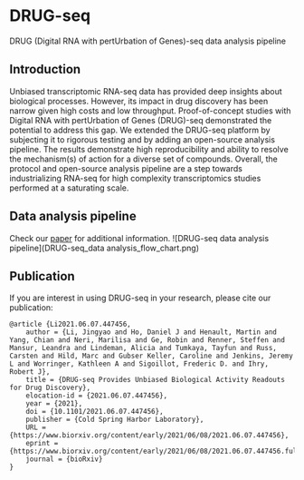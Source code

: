 # DRUG-seq
DRUG (Digital RNA with pertUrbation of Genes)-seq data analysis pipeline

## Introduction
Unbiased transcriptomic RNA-seq data has provided deep insights about biological processes. However, its impact in drug discovery has been narrow given high costs and low throughput. Proof-of-concept studies with Digital RNA with pertUrbation of Genes (DRUG)-seq demonstrated the potential to address this gap. We extended the DRUG-seq platform by subjecting it to rigorous testing and by adding an open-source analysis pipeline. The results demonstrate high reproducibility and ability to resolve the mechanism(s) of action for a diverse set of compounds. Overall, the protocol and open-source analysis pipeline are a step towards industrializing RNA-seq for high complexity transcriptomics studies performed at a saturating scale.
## Data analysis pipeline
Check our [paper](https://www.biorxiv.org/content/10.1101/2021.06.07.447456v1) for additional information.
![DRUG-seq data analysis pipeline](DRUG-seq_data analysis_flow_chart.png)
## Publication
If you are interest in using DRUG-seq in your research, please cite our publication:
```
@article {Li2021.06.07.447456,
	author = {Li, Jingyao and Ho, Daniel J and Henault, Martin and Yang, Chian and Neri, Marilisa and Ge, Robin and Renner, Steffen and Mansur, Leandra and Lindeman, Alicia and Tumkaya, Tayfun and Russ, Carsten and Hild, Marc and Gubser Keller, Caroline and Jenkins, Jeremy L and Worringer, Kathleen A and Sigoillot, Frederic D. and Ihry, Robert J},
	title = {DRUG-seq Provides Unbiased Biological Activity Readouts for Drug Discovery},
	elocation-id = {2021.06.07.447456},
	year = {2021},
	doi = {10.1101/2021.06.07.447456},
	publisher = {Cold Spring Harbor Laboratory},
	URL = {https://www.biorxiv.org/content/early/2021/06/08/2021.06.07.447456},
	eprint = {https://www.biorxiv.org/content/early/2021/06/08/2021.06.07.447456.full.pdf},
	journal = {bioRxiv}
}
```